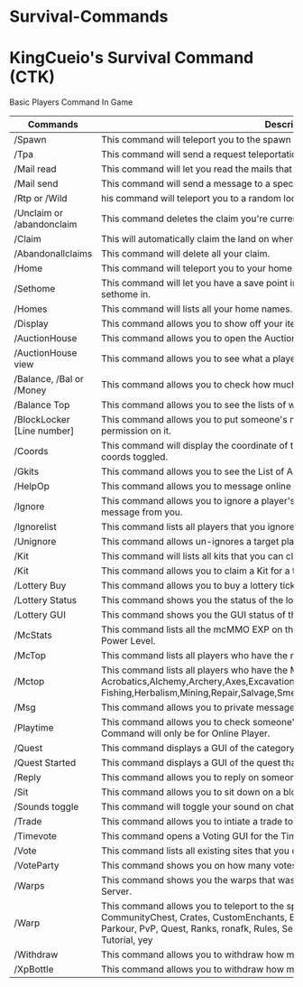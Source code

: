 # Survival-Commands
<h1>KingCueio's Survival Command (CTK)</h1>

Basic Players Command In Game

Commands | Descriptions
-|-
/Spawn | This command will teleport you to the spawn of Survival.
/Tpa <playername> | This command will send a request teleportation to a specific player you want to teleport to
/Mail read | This command will let you read the mails that are sent to you by someone.
/Mail send <playername> | This command will send a message to a specific player that you want to mail with.
/Rtp or /Wild | his command will teleport you to a random location/area.
/Unclaim or /abandonclaim | This command deletes the claim you're currently standing in.
/Claim | This will automatically claim the land on where you stand.
/Abandonallclaims | This command will delete all your claim.
/Home <name of the home> | This command will teleport you to your home that you sethome in the area.
/Sethome | This command will let you have a save point in order to teleport in that area that you sethome in.
/Homes | This command will lists all your home names.
/Display | This command allows you to show off your item in the chat.
/AuctionHouse | This command allows you to open the Auction House.
/AuctionHouse view <playername> | This command allows you to see what a player is selling.
/Balance, /Bal or /Money | This command allows you to check how much money do you have in your account.
/Balance Top | This command allows you to see the lists of who has the most money.
/BlockLocker [Line number] <playername> | This command allows you to put someone's name in the private sign and they will get permission on it.
/Coords | This command will display the coordinate of the player as long as the player has the coords toggled.
/Gkits | This command allows you to see the List of All Gkits.
/HelpOp | This command allows you to message online admins.
/Ignore <playername> | This command allows you to ignore a player's chat messages. They will not see any message from you.
/Ignorelist | This command lists all players that you ignored.
/Unignore <playername> | This command allows un-ignores a target player's chat messages.
/Kit | This command will lists all kits that you can claim.
/Kit <name> | This command allows you to claim a Kit for a tools that you require/need.
/Lottery Buy <Amount> | This command allows you to buy a lottery ticket. 1 Ticket = 100$
/Lottery Status | This command shows you the status of the lottery.
/Lottery GUI | This command shows you the GUI status of the lottery.
/McStats | This command lists all the mcMMO EXP on the specific mcMMO skills including your Power Level.
/McTop | This command lists all players who have the most Power Level.
/Mctop <Skill> | This command lists all players who have the Most Skill such as: Acrobatics,Alchemy,Archery,Axes,Excavation, Fishing,Herbalism,Mining,Repair,Salvage,Smelting,Swords,Taming,Unarmed,WoodCutting.
/Msg <playername> | This command allows you to private message to the specific player. 
/Playtime <playername> | This command allows you to check someone's playtime and the Times Joined. The Command will only be for Online Player.
/Quest | This command displays a GUI of the category quests that you can start.
/Quest Started | This command displays a GUI of the quest that you started.
/Reply | This command allows you to reply on someone who sent you a private chat message.
/Sit | This command allows you to sit down on a block.
/Sounds toggle | This command will toggle your sound on chat messages.
/Trade <playername> | This command allows you to intiate a trade to the specific player.
/Timevote | This command opens a Voting GUI for the Time Vote.
/Vote | This command lists all existing sites that you can vote to.
/VoteParty | This command shows you on how many votes until the vote party starts.
/Warps | This command shows you the warps that was created by the OP players/Owner of the Server.
/Warp <name> | This command allows you to teleport to the specific warp such as: BoatRace, Casino,Chill, CommunityChest, Crates, CustomEnchants, Event, HorseRace, Jail, Live, Lottery, Pantry, Parkour, PvP, Quest, Ranks, ronafk, Rules, Seaman, Shop, Signin, StaffCity, tournament, Tutorial, yey
/Withdraw <Amount> | This command allows you to withdraw how much you want from your balance.
/XpBottle <Amount> | This command allows you to withdraw how much you want from your EXP. 
